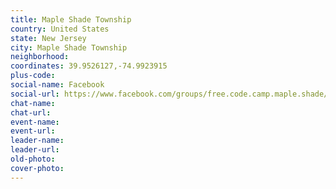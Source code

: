 ```yaml
---
title: Maple Shade Township
country: United States
state: New Jersey
city: Maple Shade Township
neighborhood: 
coordinates: 39.9526127,-74.9923915
plus-code:
social-name: Facebook
social-url: https://www.facebook.com/groups/free.code.camp.maple.shade/
chat-name:
chat-url:
event-name:
event-url:
leader-name:
leader-url:
old-photo: 
cover-photo:
---
```

